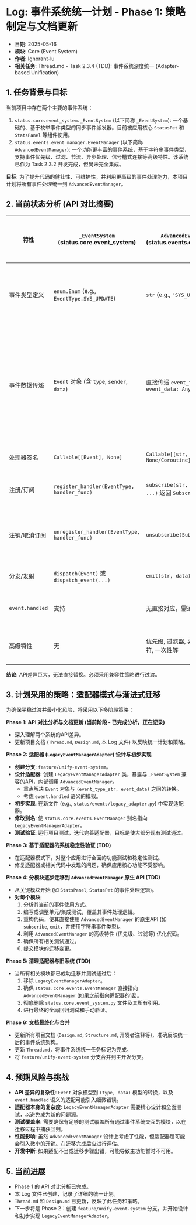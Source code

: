 # Log: 事件系统统一计划 - Phase 1: 策略制定与文档更新

- **日期**: 2025-05-16
- **模块**: Core (Event System)
- **作者**: Ignorant-lu
- **相关任务**: Thread.md - Task 2.3.4 (TDD): 事件系统深度统一 (Adapter-based Unification)

## 1. 任务背景与目标

当前项目中存在两个主要的事件系统：
1.  `status.core.event_system._EventSystem` (以下简称 `_EventSystem`): 一个基础的、基于枚举事件类型的同步事件派发器。目前被应用核心 `StatusPet` 和 `StatsPanel` 等组件使用。
2.  `status.events.event_manager.EventManager` (以下简称 `AdvancedEventManager`): 一个功能更丰富的事件系统，基于字符串事件类型，支持事件优先级、过滤、节流、异步处理、信号槽式连接等高级特性。该系统已作为 Task 2.3.2 开发完成，但尚未完全集成。

**目标**: 为了提升代码的健壮性、可维护性，并利用更高级的事件处理能力，本项目计划将所有事件处理统一到 `AdvancedEventManager`。

## 2. 当前状态分析 (API 对比摘要)

| 特性             | `_EventSystem` (status.core.event_system) | `AdvancedEventManager` (status.events.event_manager) | 主要差异与迁移影响                                                                 |
| ---------------- | ------------------------------------------- | ---------------------------------------------------- | ------------------------------------------------------------------------------------ |
| 事件类型定义   | `enum.Enum` (e.g., `EventType.SYS_UPDATE`)  | `str` (e.g., `"SYS_UPDATE"`)                         | **重大差异**。需转换或映射。                                                             |
| 事件数据传递   | `Event` 对象 (含 `type`, `sender`, `data`) | 直接传递 `event_type: str`, `event_data: Any`        | **重大差异**。处理器签名和事件创建/发射逻辑需重写。                                        |
| 处理器签名     | `Callable[[Event], None]`                   | `Callable[[str, Any], None/Coroutine]`               | **重大差异**。                                                                         |
| 注册/订阅      | `register_handler(EventType, handler_func)` | `subscribe(str, handler_func, ...)` 返回 `Subscription` | API及返回不同。                                                                        |
| 注销/取消订阅  | `unregister_handler(EventType, handler_func)` | `unsubscribe(Subscription)`                          | 基于订阅对象，更精确。                                                                   |
| 分发/发射      | `dispatch(Event)` 或 `dispatch_event(...)`    | `emit(str, data)`                                  | API不同。                                                                              |
| `event.handled`  | 支持                                        | 无直接对应，需通过其他方式实现                                                         | 语义可能变化。                                                                         |
| 高级特性       | 无                                          | 优先级, 过滤器, 异步, 节流, 通配符, 一次性等         | 统一的主要动机。                                                                       |

**结论**: API差异巨大，无法直接替换。必须采用兼容性策略进行过渡。

## 3. 计划采用的策略：适配器模式与渐进式迁移

为确保平稳过渡并最小化风险，将采用以下多阶段策略：

**Phase 1: API 对比分析与文档更新 (当前阶段 - 已完成分析，正在记录)**
- 深入理解两个系统的API差异。
- 更新项目文档 (`Thread.md`, `Design.md`, 本 Log 文件) 以反映统一计划和策略。

**Phase 2: 适配器 (`LegacyEventManagerAdapter`) 设计与初步实现**
- **创建分支**: `feature/unify-event-system`。
- **设计适配器**: 创建 `LegacyEventManagerAdapter` 类，暴露与 `_EventSystem` 兼容的API，内部调用 `AdvancedEventManager`。
    - 重点解决 `Event` 对象与 `(event_type_str, event_data)` 之间的转换。
    - 考虑 `event.handled` 语义的模拟。
- **初步实现**: 在新文件 (e.g., `status/events/legacy_adapter.py`) 中实现适配器。
- **修改别名**: 使 `status.core.events.EventManager` 别名指向 `LegacyEventManagerAdapter`。
- **测试验证**: 运行项目测试，迭代完善适配器，目标是使大部分现有测试通过。

**Phase 3: 基于适配器的系统稳定性验证 (TDD)**
- 在适配器模式下，对整个应用进行全面的功能测试和稳定性测试。
- 修复适配器或相关代码中发现的问题，确保应用核心功能不受影响。

**Phase 4: 分模块逐步迁移到 `AdvancedEventManager` 原生 API (TDD)**
- 从关键模块开始 (如 `StatsPanel`, `StatusPet` 的事件处理逻辑)。
- **对每个模块**:
    1.  分析其当前的事件使用方式。
    2.  编写或调整单元/集成测试，覆盖其事件处理逻辑。
    3.  重构代码，使其直接使用 `AdvancedEventManager` 的原生API (如 `subscribe`, `emit`，并使用字符串事件类型)。
    4.  利用 `AdvancedEventManager` 的高级特性 (优先级、过滤等) 优化代码。
    5.  确保所有相关测试通过。
    6.  提交模块的迁移变更。

**Phase 5: 清理适配器与旧系统 (TDD)**
- 当所有相关模块都已成功迁移并测试通过后：
    1.  移除 `LegacyEventManagerAdapter`。
    2.  确保 `status.core.events.EventManager` 直接指向 `AdvancedEventManager` (如果之前指向适配器的话)。
    3.  彻底删除 `status.core.event_system.py` 文件及其所有引用。
    4.  进行最终的全局回归测试和手动验证。

**Phase 6: 文档最终化与合并**
- 更新所有项目文档 (`Design.md`, `Structure.md`, 开发者注释等)，准确反映统一后的事件系统架构。
- 更新 `Thread.md`，将事件系统统一任务标记为完成。
- 将 `feature/unify-event-system` 分支合并到主开发分支。

## 4. 预期风险与挑战

- **API 差异的复杂性**: `Event` 对象模型到 `(type, data)` 模型的转换，以及 `event.handled` 语义的适配可能引入细微错误。
- **适配器本身的复杂度**: `LegacyEventManagerAdapter` 需要精心设计和全面测试，以避免成为新的问题源。
- **测试覆盖率**: 需要确保有足够的测试覆盖所有通过事件系统交互的模块，以在迁移过程中捕获回归。
- **性能影响**: 虽然 `AdvancedEventManager` 设计上考虑了性能，但适配器层可能会引入微小的开销。在迁移完成后应进行评估。
- **开发中断**: 如果适配不当或迁移步骤出错，可能导致主功能暂时不可用。

## 5. 当前进展

- Phase 1 的 API 对比分析已完成。
- 本 Log 文件已创建，记录了详细的统一计划。
- `Thread.md` 和 `Design.md` 已更新，反映了此任务和策略。
- 下一步将是 Phase 2：创建 `feature/unify-event-system` 分支，并开始设计和初步实现 `LegacyEventManagerAdapter`。 